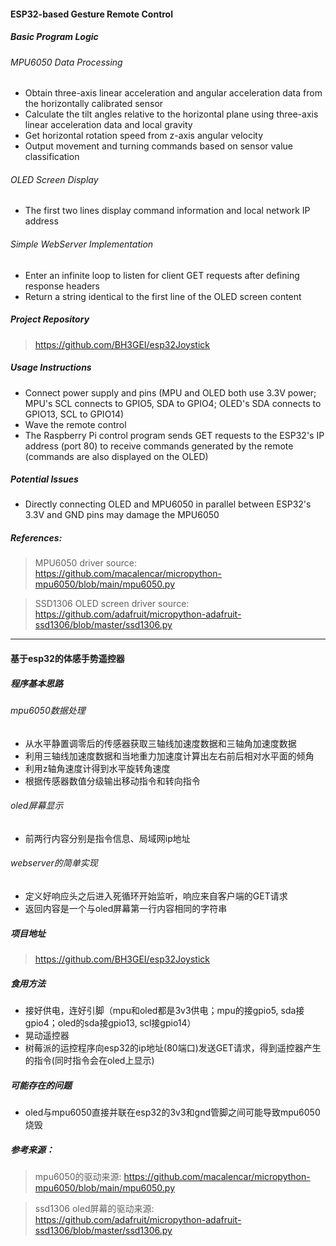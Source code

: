 #### ESP32-based Gesture Remote Control

##### Basic Program Logic

###### MPU6050 Data Processing
* Obtain three-axis linear acceleration and angular acceleration data from the horizontally calibrated sensor
* Calculate the tilt angles relative to the horizontal plane using three-axis linear acceleration data and local gravity
* Get horizontal rotation speed from z-axis angular velocity
* Output movement and turning commands based on sensor value classification

###### OLED Screen Display
* The first two lines display command information and local network IP address

###### Simple WebServer Implementation
* Enter an infinite loop to listen for client GET requests after defining response headers
* Return a string identical to the first line of the OLED screen content

##### Project Repository
> https://github.com/BH3GEI/esp32Joystick

##### Usage Instructions
* Connect power supply and pins (MPU and OLED both use 3.3V power; MPU's SCL connects to GPIO5, SDA to GPIO4; OLED's SDA connects to GPIO13, SCL to GPIO14)
* Wave the remote control
* The Raspberry Pi control program sends GET requests to the ESP32's IP address (port 80) to receive commands generated by the remote (commands are also displayed on the OLED)

##### Potential Issues
* Directly connecting OLED and MPU6050 in parallel between ESP32's 3.3V and GND pins may damage the MPU6050

##### References:

> MPU6050 driver source: https://github.com/macalencar/micropython-mpu6050/blob/main/mpu6050.py

> SSD1306 OLED screen driver source: https://github.com/adafruit/micropython-adafruit-ssd1306/blob/master/ssd1306.py

---

#### 基于esp32的体感手势遥控器

##### 程序基本思路

###### mpu6050数据处理
* 从水平静置调零后的传感器获取三轴线加速度数据和三轴角加速度数据
* 利用三轴线加速度数据和当地重力加速度计算出左右前后相对水平面的倾角
* 利用z轴角速度计得到水平旋转角速度
* 根据传感器数值分级输出移动指令和转向指令

###### oled屏幕显示
* 前两行内容分别是指令信息、局域网ip地址

###### webserver的简单实现
* 定义好响应头之后进入死循环开始监听，响应来自客户端的GET请求
* 返回内容是一个与oled屏幕第一行内容相同的字符串

##### 项目地址
> https://github.com/BH3GEI/esp32Joystick

##### 食用方法
* 接好供电，连好引脚（mpu和oled都是3v3供电；mpu的接gpio5, sda接gpio4；oled的sda接gpio13, scl接gpio14）
* 晃动遥控器
* 树莓派的运控程序向esp32的ip地址(80端口)发送GET请求，得到遥控器产生的指令(同时指令会在oled上显示)

##### 可能存在的问题
* oled与mpu6050直接并联在esp32的3v3和gnd管脚之间可能导致mpu6050烧毁

##### 参考来源：

>mpu6050的驱动来源: https://github.com/macalencar/micropython-mpu6050/blob/main/mpu6050.py

>ssd1306 oled屏幕的驱动来源: https://github.com/adafruit/micropython-adafruit-ssd1306/blob/master/ssd1306.py
